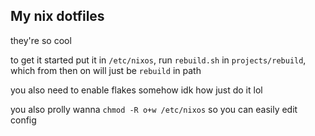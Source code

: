 ## My nix dotfiles

they're so cool

to get it started put it in `/etc/nixos`, run `rebuild.sh` in `projects/rebuild`, which from then on will just be `rebuild` in path

you also need to enable flakes somehow idk how just do it lol

you also prolly wanna `chmod -R o+w /etc/nixos` so you can easily edit config
